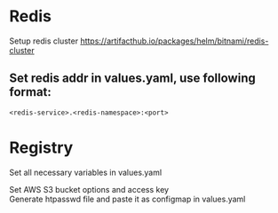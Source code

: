 # Redis
Setup redis cluster 
https://artifacthub.io/packages/helm/bitnami/redis-cluster 

## Set redis addr in values.yaml, use following format: 
```
<redis-service>.<redis-namespace>:<port> 
```

# Registry
Set all necessary variables in values.yaml 

Set AWS S3 bucket options and access key  
Generate htpasswd file and paste it as configmap in values.yaml  

